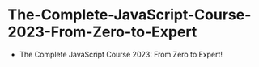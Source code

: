 # The-Complete-JavaScript-Course-2023-From-Zero-to-Expert

- The Complete JavaScript Course 2023: From Zero to Expert!

